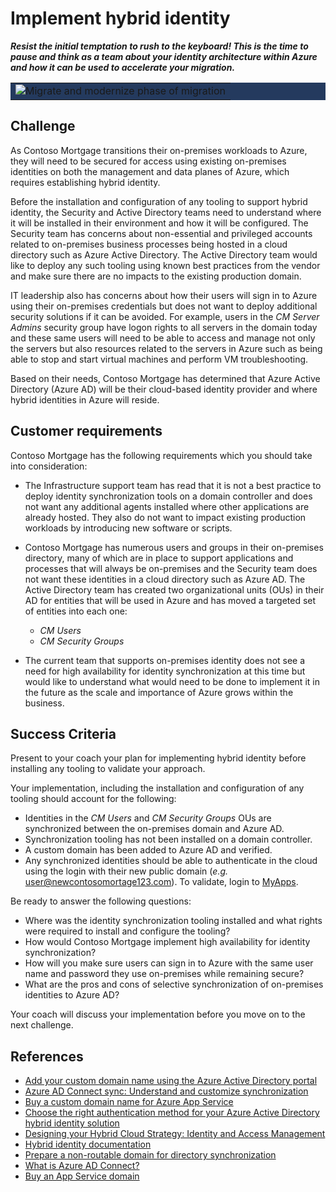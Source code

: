 # Implement hybrid identity

***Resist the initial temptation to rush to the keyboard! This is the time to pause and think as a team about your identity architecture within Azure and how it can be used to accelerate your migration.***

<table style="width: 100%; background-color: #243A5E; text-align: center">
<tr>
<td align="center"><img style="border: 0px" src="images/migrate_header_migrate.png" alt="Migrate and modernize phase of migration" /></td>
</tr>
</table>

## Challenge

As Contoso Mortgage transitions their on-premises workloads to Azure, they will need to be secured for access using existing on-premises identities on both the management and data planes of Azure, which requires establishing hybrid identity.

Before the installation and configuration of any tooling to support hybrid identity, the Security and Active Directory teams need to understand where it will be installed in their environment and how it will be configured. The Security team has concerns about non-essential and privileged accounts related to on-premises business processes being hosted in a cloud directory such as Azure Active Directory. The Active Directory team would like to deploy any such tooling using known best practices from the vendor and make sure there are no impacts to the existing production domain.

IT leadership also has concerns about how their users will sign in to Azure using their on-premises credentials but does not want to deploy additional security solutions if it can be avoided. For example, users in the *CM Server Admins* security group have logon rights to all servers in the domain today and these same users will need to be able to access and manage not only the servers but also resources related to the servers in Azure such as being able to stop and start virtual machines and perform VM troubleshooting.

Based on their needs, Contoso Mortgage has determined that Azure Active Directory (Azure AD) will be their cloud-based identity provider and where hybrid identities in Azure will reside.

## Customer requirements

Contoso Mortgage has the following requirements which you should take into consideration:

* The Infrastructure support team has read that it is not a best practice to deploy identity synchronization tools on a domain controller and does not want any additional agents installed where other applications are already hosted. They also do not want to impact existing production workloads by introducing new software or scripts.
* Contoso Mortgage has numerous users and groups in their on-premises directory, many of which are in place to support applications and processes that will always be on-premises and the Security team does not want these identities in a cloud directory such as Azure AD. The Active Directory team has created two organizational units (OUs) in their AD for entities that will be used in Azure and has moved a targeted set of entities into each one:

    * *CM Users*
    * *CM Security Groups*

* The current team that supports on-premises identity does not see a need for high availability for identity synchronization at this time but would like to understand what would need to be done to implement it in the future as the scale and importance of Azure grows within the business.

## Success Criteria

Present to your coach your plan for implementing hybrid identity before installing any tooling to validate your approach.

Your implementation, including the installation and configuration of any tooling should account for the following:

* Identities in the *CM Users* and *CM Security Groups* OUs are synchronized between the on-premises domain and Azure AD.
* Synchronization tooling has not been installed on a domain controller.
* A custom domain has been added to Azure AD and verified.
* Any synchronized identities should be able to authenticate in the cloud using the login with their new public domain (*e.g.* user@newcontosomortage123.com). To validate, login to <a href="https://myapps.microsoft.com" target="_blank">MyApps</a>.

Be ready to answer the following questions:

* Where was the identity synchronization tooling installed and what rights were required to install and configure the tooling?
* How would Contoso Mortgage implement high availability for identity synchronization?
* How will you make sure users can sign in to Azure with the same user name and password they use on-premises while remaining secure?
* What are the pros and cons of selective synchronization of on-premises identities to Azure AD?

Your coach will discuss your implementation before you move on to the next challenge.

## References

* <a href="https://docs.microsoft.com/azure/active-directory/fundamentals/add-custom-domain" target="_blank">Add your custom domain name using the Azure Active Directory portal</a>
* <a href="https://docs.microsoft.com/azure/active-directory/hybrid/how-to-connect-sync-whatis" target="_blank">Azure AD Connect sync: Understand and customize synchronization</a>
* <a href="https://docs.microsoft.com/azure/app-service/manage-custom-dns-buy-domain" target="_blank">Buy a custom domain name for Azure App Service</a>
* <a href="https://docs.microsoft.com/en-us/azure/active-directory/hybrid/choose-ad-authn" target="_blank">Choose the right authentication method for your Azure Active Directory hybrid identity solution</a>
* <a href="https://docs.microsoft.com/en-us/azure/active-directory/hybrid/plan-hybrid-identity-design-considerations-overview" target="_blank">Designing your Hybrid Cloud Strategy: Identity and Access Management</a>
* <a href="https://docs.microsoft.com/azure/active-directory/hybrid/" target="_blank">Hybrid identity documentation</a>
* <a href="https://docs.microsoft.com/office365/enterprise/prepare-a-non-routable-domain-for-directory-synchronization" target="_blank">Prepare a non-routable domain for directory synchronization</a>
* <a href="https://docs.microsoft.com/azure/active-directory/hybrid/whatis-azure-ad-connect" target="_blank">What is Azure AD Connect?</a>
* <a href="https://learn.microsoft.com/en-us/azure/app-service/manage-custom-dns-buy-domain" target="_blank">Buy an App Service domain</a>